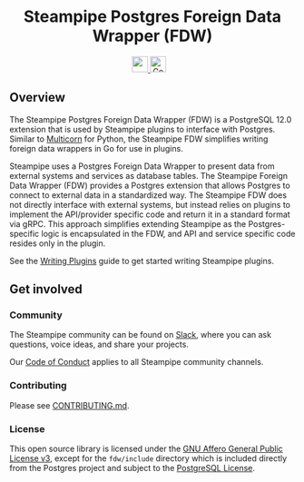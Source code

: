 <p align="center">
    <h1 align="center">Steampipe Postgres Foreign Data Wrapper (FDW)</h1>
</p>

<p align="center">
  <a aria-label="Steampipe logo" href="https://steampipe.io">
    <img src="https://steampipe.io/images/steampipe_logo_wordmark_padding.svg" height="28">
  </a>
  <a href="https://godoc.org/github.com/turbot/steampipe-postgres-fdw"><img src="https://img.shields.io/badge/go-documentation-blue.svg?style=flat-square" alt="Godoc" height=28></a>
  &nbsp;
  <a aria-label="License" href="LICENSE">
    <img alt="" src="https://img.shields.io/static/v1?label=license&message=AGPLv3&style=for-the-badge&labelColor=777777&color=F3F1F0">
  </a>
</p>

## Overview

The Steampipe Postgres Foreign Data Wrapper (FDW) is a PostgreSQL 12.0 extension that is used by Steampipe plugins to interface with Postgres. Similar to [Multicorn](https://github.com/Segfault-Inc/Multicorn) for Python, the Steampipe FDW simplifies writing foreign data wrappers in Go for use in plugins.

Steampipe uses a Postgres Foreign Data Wrapper to present data from external systems and services as database tables. The Steampipe Foreign Data Wrapper (FDW) provides a Postgres extension that allows Postgres to connect to external data in a standardized way. The Steampipe FDW does not directly interface with external systems, but instead relies on plugins to implement the API/provider specific code and return it in a standard format via gRPC. This approach simplifies extending Steampipe as the Postgres-specific logic is encapsulated in the FDW, and API and service specific code resides only in the plugin.

See the [Writing Plugins](https://steampipe.io/docs/develop/writing-plugins) guide to get started writing Steampipe plugins.

## Get involved

### Community

The Steampipe community can be found on [Slack](https://steampipe.io/community/join), where you can ask questions, voice ideas, and share your projects.

Our [Code of Conduct](https://github.com/turbot/steampipe/blob/main/CODE_OF_CONDUCT.md) applies to all Steampipe community channels.

### Contributing

Please see [CONTRIBUTING.md](https://github.com/turbot/steampipe/blob/main/CONTRIBUTING.md).

### License

This open source library is licensed under the [GNU Affero General Public License v3](https://opensource.org/licenses/AGPL-3.0), except for the `fdw/include` directory which is included directly from the Postgres project and subject to the [PostgreSQL License](https://opensource.org/licenses/postgresql).
